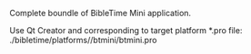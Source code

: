 Complete boundle of BibleTime Mini application.

Use Qt Creator and corresponding to target platform *.pro file: ./bibletime/platforms/<platform>/btmini/btmini.pro
